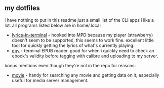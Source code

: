## my dotfiles

i have nothing to put in this readme just a small list of the CLI apps i like a lot. all programs listed below are in home/.local

* [lyrics-in-terminal](https://github.com/Jugran/lyrics-in-terminal/) - hooked into MPD because my player (strawberry) doesn't seem to be supported, this seems to work fine. excellent little tool for quickly getting the lyrics of what's currently playing.
* [epy](https://github.com/wustho/epy) - terminal EPUB reader. good for when i quickly need to check an ebook's validity before tagging with calibre and uploading to my server.

bonus mentions even though they're not in the repo for reasons:

* [movie](https://github.com/mayankchd/movie) - handy for searching any movie and getting data on it, especially useful for media server management.
